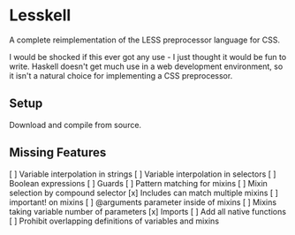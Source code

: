 Lesskell
========

A complete reimplementation of the LESS preprocessor language for CSS.

I would be shocked if this ever got any use - I just thought it would
be fun to write. Haskell doesn't get much use in a web development
environment, so it isn't a natural choice for implementing a CSS
preprocessor.

Setup
-----

Download and compile from source.

Missing Features
----------------

[ ] Variable interpolation in strings
[ ] Variable interpolation in selectors
[ ] Boolean expressions
[ ] Guards
[ ] Pattern matching for mixins
[ ] Mixin selection by compound selector
[x] Includes can match multiple mixins
[ ] important! on mixins
[ ] @arguments parameter inside of mixins
[ ] Mixins taking variable number of parameters
[x] Imports
[ ] Add all native functions
[ ] Prohibit overlapping definitions of variables and mixins
